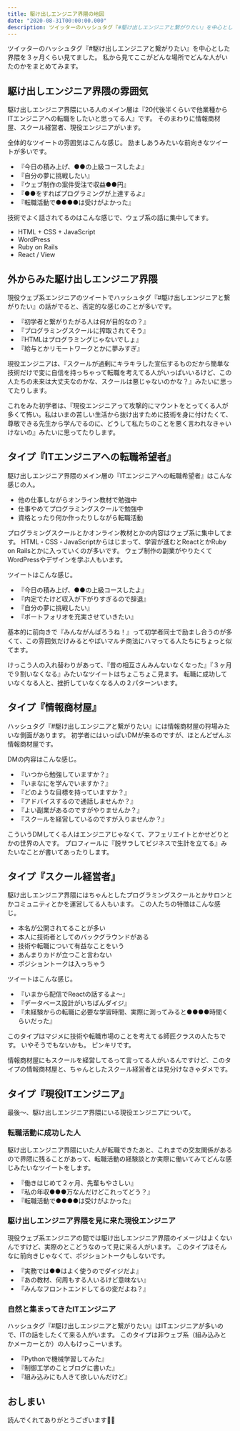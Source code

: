 ```yaml
---
title: 駆け出しエンジニア界隈の地図
date: "2020-08-31T00:00:00.000"
description: ツイッターのハッシュタグ『#駆け出しエンジニアと繋がりたい』を中心とした界隈を３ヶ月くらい見てました。私から見てここがどんな場所でどんな人がいたのかをまとめてみます。
---
```


ツイッターのハッシュタグ『#駆け出しエンジニアと繋がりたい』を中心とした界隈を３ヶ月くらい見てました。
私から見てここがどんな場所でどんな人がいたのかをまとめてみます。

## 駆け出しエンジニア界隈の雰囲気

駆け出しエンジニア界隈にいる人のメイン層は『20代後半くらいで他業種からITエンジニアへの転職をしたいと思ってる人』です。
そのまわりに情報商材屋、スクール経営者、現役エンジニアがいます。

全体的なツイートの雰囲気はこんな感じ。
励ましあうみたいな前向きなツイートが多いです。

- 『今日の積み上げ、●●の上級コースしたよ』
- 『自分の夢に挑戦したい』
- 『ウェブ制作の案件受注で収益●●円』
- 『●●をすればプログラミングが上達するよ』
- 『転職活動で●●●●は受けがよかった』

技術でよく話されてるのはこんな感じで、ウェブ系の話に集中してます。

- HTML + CSS + JavaScript
- WordPress
- Ruby on Rails
- React / View

## 外からみた駆け出しエンジニア界隈

現役ウェブ系エンジニアのツイートでハッシュタグ『#駆け出しエンジニアと繋がりたい』の話がでると、否定的な感じのことが多いです。

- 『初学者と繋がりたがる人は何が目的なの？』
- 『プログラミングスクールに搾取されてそう』
- 『HTMLはプログラミングじゃないでしょ』
- 『給与とかリモートワークとかに夢みすぎ』

現役エンジニアは、『スクールが過剰にキラキラした宣伝するものだから簡単な技術だけで変に自信を持っちゃって転職を考えてる人がいっぱいいるけど、この人たちの未来は大丈夫なのかな、スクールは悪じゃないのかな？』みたいに思ってたりします。

これをみた初学者は、『現役エンジニアって攻撃的にマウントをとってくる人が多くて怖い。私はいまの苦しい生活から抜け出すために技術を身に付けたくて、尊敬できる先生から学んでるのに、どうして私たちのことを悪く言われなきゃいけないの』みたいに思ってたりします。

## タイプ『ITエンジニアへの転職希望者』

駆け出しエンジニア界隈のメイン層の『ITエンジニアへの転職希望者』はこんな感じの人。

- 他の仕事しながらオンライン教材で勉強中
- 仕事やめてプログラミングスクールで勉強中
- 資格とったり何か作ったりしながら転職活動

プログラミングスクールとかオンライン教材とかの内容はウェブ系に集中してます。
HTML・CSS・JavaScriptからはじまって、学習が進むとReactとかRuby on Railsとかに入っていくのが多いです。
ウェブ制作の副業がやりたくてWordPressやデザインを学ぶ人もいます。

ツイートはこんな感じ。

- 『今日の積み上げ、●●の上級コースしたよ』
- 『内定でたけど収入が下がりすぎるので辞退』
- 『自分の夢に挑戦したい』
- 『ポートフォリオを充実させていきたい』

基本的に前向きで『みんながんばろうね！』って初学者同士で励まし合うのが多くて、この雰囲気だけみるとやばいマルチ商法にハマってる人たちにちょっと似てます。

けっこう人の入れ替わりがあって、『昔の相互さんみんないなくなった』『３ヶ月で９割いなくなる』みたいなツイートはちょこちょこ見ます。
転職に成功していなくなる人と、挫折していなくなる人の２パターンいます。

## タイプ『情報商材屋』

ハッシュタグ『#駆け出しエンジニアと繋がりたい』には情報商材屋の狩場みたいな側面があります。
初学者にはいっぱいDMが来るのですが、ほとんどぜんぶ情報商材屋です。

DMの内容はこんな感じ。

- 『いつから勉強していますか？』
- 『いまなにを学んでいますか？』
- 『どのような目標を持っていますか？』
- 『アドバイスするので通話しませんか？』
- 『よい副業があるのですがやりませんか？』
- 『スクールを経営しているのですが入りませんか？』

こういうDMしてくる人はエンジニアじゃなくて、アフェリエイトとかせどりとかの世界の人です。
プロフィールに『脱サラしてビジネスで生計を立てる』みたいなことが書いてあったりします。

## タイプ『スクール経営者』

駆け出しエンジニア界隈にはちゃんとしたプログラミングスクールとかサロンとかコミュニティとかを運営してる人もいます。
この人たちの特徴はこんな感じ。

- 本名が公開されてることが多い
- 本人に技術者としてのバックグラウンドがある
- 技術や転職について有益なことをいう
- あんまりカドが立つこと言わない
- ポジショントークは入っちゃう

ツイートはこんな感じ。

- 『いまから配信でReactの話するよ〜』
- 『データベース設計がいちばんダイジ』
- 『未経験からの転職に必要な学習時間、実際に測ってみると●●●●時間くらいだった』

このタイプはマジメに技術や転職市場のことを考えてる師匠クラスの人たちです。
いやそうでもないかも。
ピンキリです。

情報商材屋にもスクールを経営してるって言ってる人がいるんですけど、このタイプの情報商材屋と、ちゃんとしたスクール経営者とは見分けなきゃダメです。

## タイプ『現役ITエンジニア』

最後〜、駆け出しエンジニア界隈にいる現役エンジニアについて。

### 転職活動に成功した人

駆け出しエンジニア界隈にいた人が転職できたあと、これまでの交友関係があるので界隈に残ることがあって、転職活動の経験談とか実際に働いてみてどんな感じみたいなツイートをします。

- 『働きはじめて２ヶ月、先輩もやさしい』
- 『私の年収●●●万なんだけどこれってどう？』
- 『転職活動で●●●●は受けがよかった』

### 駆け出しエンジニア界隈を見に来た現役エンジニア

現役ウェブ系エンジニアの間では駆け出しエンジニア界隈のイメージはよくないんですけど、実際のとこどうなのって見に来る人がいます。
このタイプはそんなに前向きじゃなくて、ポジショントークもしないです。

- 『実務では●●はよく使うのでダイジだよ』
- 『あの教材、何周もする人いるけど意味ない』
- 『みんなフロントエンドしてるの変だよね？』

### 自然と集まってきたITエンジニア

ハッシュタグ『#駆け出しエンジニアと繋がりたい』はITエンジニアが多いので、ITの話をしたくて来る人がいます。
このタイプは非ウェブ系（組み込みとかメーカーとか）の人もけっこーいます。

- 『Pythonで機械学習してみた』
- 『制御工学のことブログに書いた』
- 『組み込みにも人きて欲しいんだけど』

## おしまい

読んでくれてありがとうございます🙌💕
